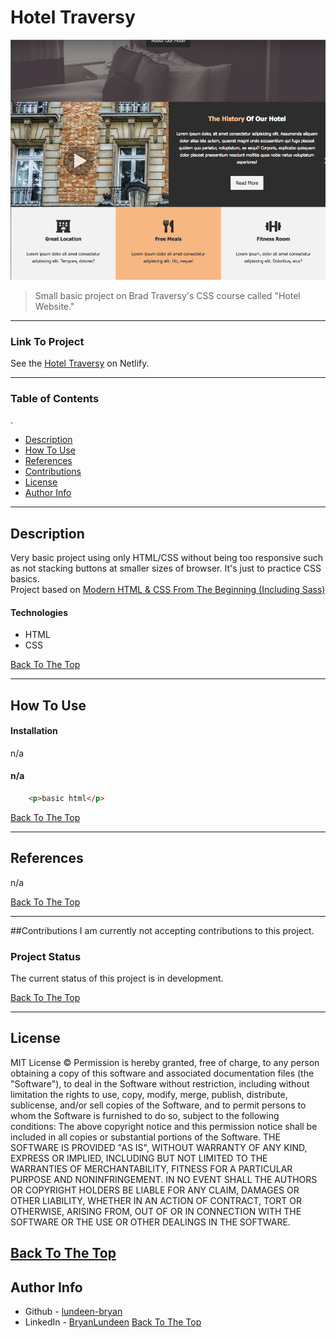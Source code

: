 # Hotel Traversy
![udemy screenshot](./images/project.png)
> Small basic project on Brad Traversy's CSS course called "Hotel Website."

---

### Link To Project
See the [Hotel Traversy]() on Netlify.

---

### Table of Contents
.
- [Description](#description)
- [How To Use](#how-to-use)
- [References](#references)
- [Contributions](#contributions)
- [License](#license)
- [Author Info](#author-info)

---

## Description
Very basic project using only HTML/CSS without being too responsive such as not stacking buttons at smaller sizes of browser. It's just to practice CSS basics.  
Project based on
<a href="https://www.udemy.com/course/modern-html-css-from-the-beginning/" target="_blank">Modern HTML & CSS From The Beginning (Including Sass)</a>
#### Technologies
- HTML
- CSS

[Back To The Top](#hotel-traversy)

---
## How To Use
#### Installation
n/a
#### n/a
```html
    <p>basic html</p>
```

[Back To The Top](#hotel-traversy)

---
## References
n/a

[Back To The Top](#hotel-traversy)

---
##Contributions
I am currently not accepting contributions to this project.
### Project Status
The current status of this project is in development. 

[Back To The Top](#hotel-traversy)

---
## License
MIT License
&copy; Permission is hereby granted, free of charge, to any person obtaining a copy of this software and associated documentation files (the "Software"), to deal in the Software without restriction, including without limitation the rights to use, copy, modify, merge, publish, distribute, sublicense, and/or sell copies of the Software, and to permit persons to whom the Software is furnished to do so, subject to the following conditions: The above copyright notice and this permission notice shall be included in all copies or substantial portions of the Software. THE SOFTWARE IS PROVIDED "AS IS", WITHOUT WARRANTY OF ANY KIND, EXPRESS OR IMPLIED, INCLUDING BUT NOT LIMITED TO THE WARRANTIES OF MERCHANTABILITY, FITNESS FOR A PARTICULAR PURPOSE AND NONINFRINGEMENT. IN NO EVENT SHALL THE AUTHORS OR COPYRIGHT HOLDERS BE LIABLE FOR ANY CLAIM, DAMAGES OR OTHER LIABILITY, WHETHER IN AN ACTION OF CONTRACT, TORT OR OTHERWISE, ARISING FROM, OUT OF OR IN CONNECTION WITH THE SOFTWARE OR THE USE OR OTHER DEALINGS IN THE SOFTWARE.

[Back To The Top](#)
---
## Author Info
- Github - [lundeen-bryan](https://github.com/lundeen-bryan)
- LinkedIn - [BryanLundeen](https://www.linkedin.com/in/bryanlundeen/)
[Back To The Top](#)

